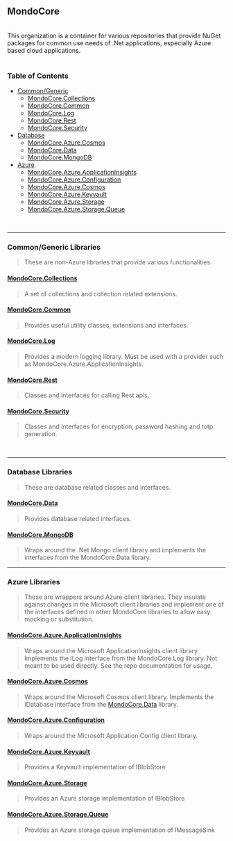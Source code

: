 ## MondoCore

<br/>
This organization is a container for various repositories that provide NuGet packages for common use needs of .Net applications, especially Azure based cloud applications.

<br/>
<br/>

### Table of Contents
- [Common/Generic](#commongeneric)
    - [MondoCore.Collections](#collections)
    - [MondoCore.Common](#common)
    - [MondoCore.Log](#log)
    - [MondoCore.Rest](#rest)
    - [MondoCore.Security](#security)
- [Database](#database)
    - [MondoCore.Azure.Cosmos](#cosmos)
    - [MondoCore.Data](#data)
    - [MondoCore.MongoDB](#mongo)
- [Azure](#azure)
    - [MondoCore.Azure.ApplicationInsights](#appinsights)
    - [MondoCore.Azure.Configuration](#config)
    - [MondoCore.Azure.Cosmos](#cosmos)
    - [MondoCore.Azure.Keyvault](#keyvault)
    - [MondoCore.Azure.Storage](#storage)
    - [MondoCore.Azure.Storage.Queue](#queue)

<br/>

***
<a id="commongeneric" />

### Common/Generic Libraries

> These are non-Azure libraries that provide various functionalities.

<a id="collections" />

#### <a href="https://github.com/MondoCore/MondoCore.Collections">MondoCore.Collections</a>

> A set of collections and collection related extensions.

<a id="common" />

#### <a href="https://github.com/MondoCore/MondoCore.Common">MondoCore.Common</a>

> Provides useful utility classes, extensions and interfaces.

<a id="log" />

#### <a href="https://github.com/MondoCore/MondoCore.Log">MondoCore.Log</a>

> Provides a modern logging library. Must be used with a provider such as MondoCore.Azure.ApplicationInsights.

<a id="rest" />

#### <a href="https://github.com/MondoCore/MondoCore.Rest">MondoCore.Rest</a>

> Classes and interfaces for calling Rest apis.

<a id="security" />

#### <a href="https://github.com/MondoCore/MondoCore.Security">MondoCore.Security</a>

> Classes and interfaces for encryption, password hashing and totp generation.

<br/>

***
<a id="database" />

### Database Libraries

> These are database related classes and interfaces.

<a id="data" />

#### <a href="https://github.com/MondoCore/MondoCore.Data">MondoCore.Data</a>

> Provides database related interfaces.

<a id="mongo" />

#### <a href="https://github.com/MondoCore/MondoCore.MongoDB">MondoCore.MongoDB</a>

> Wraps around the .Net Mongo client library and implements the interfaces from the MondoCore.Data library.


***
<a id="azure" />

### Azure Libraries

> These are wrappers around Azure client libraries. They insulate against changes in the Microsoft client libraries and implement one of the interfaces defined in other MondoCore libraries to allow easy mocking or substitution.

<a id="appinsights" />

#### <a href="https://github.com/MondoCore/MondoCore.Azure.ApplicationInsights">MondoCore.Azure.ApplicationInsights</a>

> Wraps around the Microsoft ApplicationInsights client library. Implements the ILog interface from the MondoCore.Log library. Not meant to be used directly. See the repo documentation for usage.

<a id="cosmos" />

#### <a href="https://github.com/MondoCore/MondoCore.Azure.Cosmos">MondoCore.Azure.Cosmos</a>

> Wraps around the Microsoft Cosmos client library. Implements the IDatabase interface from the [MondoCore.Data](https://github.com/MondoCore/MondoCore.Data) library.

<a id="config" />

#### <a href="https://github.com/MondoCore/MondoCore.Azure.Configuration">MondoCore.Azure.Configuration</a>

> Wraps around the Microsoft Application Config client library.

<a id="keyvault" />

#### <a href="https://github.com/MondoCore/MondoCore.Azure.Keyvault">MondoCore.Azure.Keyvault</a>

> Provides a Keyvault implementation of IBlobStore

<a id="storage" />

#### <a href="https://github.com/MondoCore/MondoCore.Azure.Storage">MondoCore.Azure.Storage</a>

> Provides an Azure storage implementation of IBlobStore

<a id="queue" />

#### <a href="https://github.com/MondoCore/MondoCore.Azure.Storage.Queue">MondoCore.Azure.Storage.Queue</a>

> Provides an Azure storage queue implementation of IMessageSink

